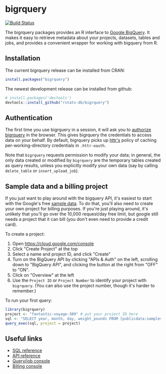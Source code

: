 # bigrquery

[![Build Status](https://travis-ci.org/rstats-db/bigrquery.png?branch=master)](https://travis-ci.org/rstats-db/bigrquery)

The bigrquery packages provides an R interface to
[Google BigQuery](https://developers.google.com/bigquery/). It makes it easy
to retrieve metadata about your projects, datasets, tables and jobs, and
provides a convenient wrapper for working with bigquery from R.

## Installation

The current bigrquery release can be installed from CRAN: 

```R
install.packages("bigrquery")
```

The newest development release can be installed from github:

```R
# install.packages('devtools')
devtools::install_github("rstats-db/bigrquery")
```

## Authentication

The first time you use bigrquery in a session, it will ask you to
[authorize bigrquery](https://developers.google.com/bigquery/authorization) in
the browser. This gives bigrquery the credentials to access data on your
behalf. By default, bigrquery picks up [httr's](http://github.com/hadley/httr)
policy of caching per-working-directory credentials in `.httr-oauth`.

Note that `bigrquery` requests permission to modify your data; in general, the
only data created or modified by `bigrquery` are the temporary tables created
as query results, unless you explicitly modify your own data (say by calling
`delete_table` or `insert_upload_job`).

## Sample data and a billing project

If you just want to play around with the bigquery API, it's easiest to start
with the Google's free
[sample data](https://developers.google.com/bigquery/docs/sample-tables). To
do that, you'll also need to create your own project for billing purposes. If
you're just playing around, it's unlikely that you'll go over the 10,000
request/day free limit, but google still needs a project that it can bill (you
don't even need to provide a credit card).

To create a project:

1. Open https://cloud.google.com/console
2. Click "Create Project" at the top
3. Select a name and project ID, and click "Create"
4. Turn on the BigQuery API by clicking "APIs & Auth" on the left, scrolling
down to "BigQuery API", and clicking the button at the right from "OFF" to
"ON".
5. Click on "Overview" at the left
6. Use the `Project ID` or `Project Number` to identify your project with
`bigrquery`. (You can also use the project number, though it's harder to
remember.)

To run your first query:

```R
library(bigrquery)
project <- "fantastic-voyage-389" # put your project ID here
sql <- "SELECT year, month, day, weight_pounds FROM [publicdata:samples.natality] LIMIT 5"
query_exec(sql, project = project)
```

## Useful links

* [SQL reference](https://developers.google.com/bigquery/query-reference)
* [API reference](https://developers.google.com/bigquery/docs/reference/v2/)
* [Query/job console](https://bigquery.cloud.google.com/)
* [Billing console](https://cloud.google.com/console)
